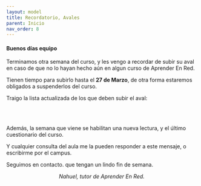 ```yaml
---
layout: model
title: Recordatorio, Avales
parent: Inicio
nav_order: 8
---
```

<h4><b>Buenos días equipo</b></h4>
<p>Terminamos otra semana del curso, y les vengo a recordar de subir su aval en caso de que no lo hayan hecho aún en algun curso de Aprender En Red.</p>
<p>Tienen tiempo para subirlo hasta el <b>27 de Marzo</b>, de otra forma estaremos obligados a suspenderlos del curso.</p>
<p>Traigo la lista actualizada de los que deben subir el aval:</p>

<br><br>
<p>Además, la semana que viene se habilitan una nueva lectura, y el último cuestionario del curso.</p>
<p>Y cualquier consulta del aula me la pueden responder a este mensaje, o escribirme por el campus.</p>
<p>Seguimos en contacto. que tengan un lindo fin de semana.</p>
<p style="text-align:center;"><i>Nahuel, tutor de Aprender En Red.</i></p>
